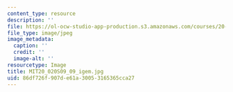 ```yaml
---
content_type: resource
description: ''
file: https://ol-ocw-studio-app-production.s3.amazonaws.com/courses/20-020-introduction-to-biological-engineering-design-spring-2009/86df726f907de61a30053165365cca27_MIT20_020S09_09_igem.jpg
file_type: image/jpeg
image_metadata:
  caption: ''
  credit: ''
  image-alt: ''
resourcetype: Image
title: MIT20_020S09_09_igem.jpg
uid: 86df726f-907d-e61a-3005-3165365cca27
---
```

